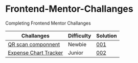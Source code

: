 # Frontend-Mentor-Challanges

Completing Frontend Mentor Challanges

| Challanges                  | Difficulty | Solution                                                  |
| --------------------------- | ---------- | --------------------------------------------------------- |
| [QR scan componnent](/001/) | Newbie     | [001](https://frontend-mentor-challanges-red.vercel.app/) |
| [Expense Chart Tracker](/002/) | Junior     | [002](https://expense-tracker-seven-gamma.vercel.app/) |

